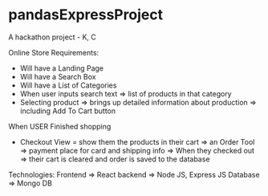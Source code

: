 # pandasExpressProject
A hackathon project - K, C


Online Store Requirements:
- Will have a Landing Page
- Will have a Search Box
- Will have a List of Categories
-  When user inputs search text => list of products in that category
- Selecting product => brings up detailed information about production => including Add To Cart button


When USER Finished shopping
- Checkout View = show them the products in their cart 
   => an Order Tool 
   => payment place  for card and shipping info
   => When they checked out => their cart is cleared and order is saved to the database

Technologies:
Frontend => React
backend => Node JS, Express JS
Database => Mongo DB

